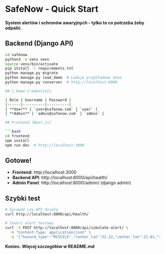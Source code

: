 # SafeNow - Quick Start

**System alertów i schronów awaryjnych - tylko to co potrzeba żeby odpalić.**

## Backend (Django API)

```bash
cd safenow
python3 -m venv venv
source venv/bin/activate
pip install -r requirements.txt
python manage.py migrate
python manage.py load_demo  # Ładuje przykładowe dane
python manage.py runserver  # http://localhost:8000

## 🔐 Demo Credentials

| Role | Username | Password |
|------|----------|----------|
| **User** | `user@safenow.com` | `user` |
| **Admin** | `admin@safenow.com` | `admin` |

## Frontend (Next.js)

```bash
cd frontend
npm install
npm run dev  # http://localhost:3000
```

## Gotowe!

- **Frontend**: http://localhost:3000
- **Backend API**: http://localhost:8000/api/health/
- **Admin Panel**: http://localhost:8000/admin/ (django admin)

## Szybki test

```bash
# Sprawdź czy API działa
curl http://localhost:8000/api/health/

# Stwórz alert testowy
curl -X POST http://localhost:8000/api/simulate-alert/ \
  -H "Content-Type: application/json" \
  -d '{"hazard_type":"MISSILE","center_lat":52.22,"center_lon":21.01,"radius_m":5000,"severity":"CRITICAL","valid_minutes":10}'
```

**Koniec. Więcej szczegółów w README.md**
